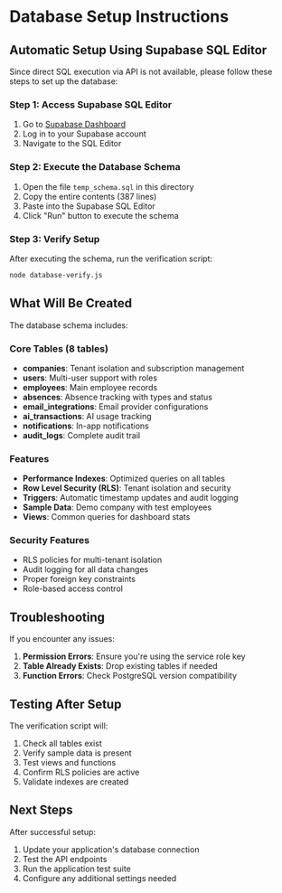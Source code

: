 # Database Setup Instructions

## Automatic Setup Using Supabase SQL Editor

Since direct SQL execution via API is not available, please follow these steps to set up the database:

### Step 1: Access Supabase SQL Editor

1. Go to [Supabase Dashboard](https://supabase.com/dashboard/project/kwgxtmlydzkamxkxpmea/sql)
2. Log in to your Supabase account
3. Navigate to the SQL Editor

### Step 2: Execute the Database Schema

1. Open the file `temp_schema.sql` in this directory
2. Copy the entire contents (387 lines)
3. Paste into the Supabase SQL Editor
4. Click "Run" button to execute the schema

### Step 3: Verify Setup

After executing the schema, run the verification script:

```bash
node database-verify.js
```

## What Will Be Created

The database schema includes:

### Core Tables (8 tables)
- **companies**: Tenant isolation and subscription management
- **users**: Multi-user support with roles
- **employees**: Main employee records
- **absences**: Absence tracking with types and status
- **email_integrations**: Email provider configurations
- **ai_transactions**: AI usage tracking
- **notifications**: In-app notifications
- **audit_logs**: Complete audit trail

### Features
- **Performance Indexes**: Optimized queries on all tables
- **Row Level Security (RLS)**: Tenant isolation and security
- **Triggers**: Automatic timestamp updates and audit logging
- **Sample Data**: Demo company with test employees
- **Views**: Common queries for dashboard stats

### Security Features
- RLS policies for multi-tenant isolation
- Audit logging for all data changes
- Proper foreign key constraints
- Role-based access control

## Troubleshooting

If you encounter any issues:

1. **Permission Errors**: Ensure you're using the service role key
2. **Table Already Exists**: Drop existing tables if needed
3. **Function Errors**: Check PostgreSQL version compatibility

## Testing After Setup

The verification script will:
1. Check all tables exist
2. Verify sample data is present
3. Test views and functions
4. Confirm RLS policies are active
5. Validate indexes are created

## Next Steps

After successful setup:
1. Update your application's database connection
2. Test the API endpoints
3. Run the application test suite
4. Configure any additional settings needed